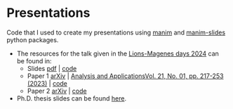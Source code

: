 # Presentations

Code that I used to create my presentations using [manim](https://www.manim.community/) and [manim-slides](https://www.manim.community/plugin/manim-slides/) python packages.

- The resources for the talk given in the [Lions-Magenes days 2024](https://sites.google.com/view/lionsmagenesdays2024/home) can be found in: 
  - Slides [pdf](https://github.com/agussomacal/presentations/blob/main/LionsMagenesSlides/LionsMagenesSlides.pdf) | [code](https://github.com/agussomacal/presentations/blob/main/LionsMagenesSlides)
  - Paper 1 [arXiv](https://arxiv.org/abs/2209.09314) | [Analysis and ApplicationsVol. 21, No. 01, pp. 217-253 (2023)](https://www.worldscientific.com/doi/10.1142/S0219530522400140) | [code](https://github.com/agussomacal/SubCellResolution)
  - Paper 2 [arXiv](http://arxiv.org/abs/2402.00946) | [code](https://github.com/agussomacal/SubCellResolution)
- Ph.D. thesis slides can be found [here]().